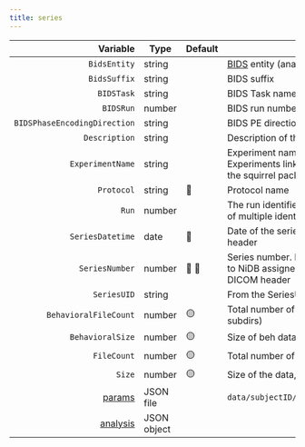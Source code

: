 ```yaml
---
title: series
---
```


<table data-full-width="true"><thead><tr><th width="238.99111900532864" align="right">Variable</th><th width="131">Type</th><th width="101">Default</th><th>Description</th></tr></thead><tbody><tr><td align="right"><code>BidsEntity</code></td><td>string</td><td></td><td><a href="https://bids.neuroimaging.io/">BIDS</a> entity (anat, fmri, dwi, etc)</td></tr><tr><td align="right"><code>BidsSuffix</code></td><td>string</td><td></td><td>BIDS suffix</td></tr><tr><td align="right"><code>BIDSTask</code></td><td>string</td><td></td><td>BIDS Task name</td></tr><tr><td align="right"><code>BIDSRun</code></td><td>number</td><td></td><td>BIDS run number</td></tr><tr><td align="right"><code>BIDSPhaseEncodingDirection</code></td><td>string</td><td></td><td>BIDS PE direction</td></tr><tr><td align="right"><code>Description</code></td><td>string</td><td></td><td>Description of the series</td></tr><tr><td align="right"><code>ExperimentName</code></td><td>string</td><td></td><td>Experiment name associated with this series. Experiments link to the <a href="../../contribute/squirrel-data-sharing-format/specification-v1.0/experiments.md">experiments</a> section of the squirrel package</td></tr><tr><td align="right"><code>Protocol</code></td><td>string</td><td><span data-gb-custom-inline data-tag="emoji" data-code="1f534">🔴</span></td><td>Protocol name</td></tr><tr><td align="right"><code>Run</code></td><td>number</td><td></td><td>The run identifies order of acquisition in cases of multiple identical series.</td></tr><tr><td align="right"><code>SeriesDatetime</code></td><td>date</td><td><span data-gb-custom-inline data-tag="emoji" data-code="1f534">🔴</span></td><td>Date of the series, usually taken from the DICOM header</td></tr><tr><td align="right"><code>SeriesNumber</code></td><td>number</td><td><span data-gb-custom-inline data-tag="emoji" data-code="1f534">🔴</span> <span data-gb-custom-inline data-tag="emoji" data-code="1f535">🔵</span></td><td>Series number. May be sequential, correspond to NiDB assigned series number, or taken from DICOM header</td></tr><tr><td align="right"><code>SeriesUID</code></td><td>string</td><td></td><td>From the SeriesUID DICOM tag</td></tr><tr><td align="right"><code>BehavioralFileCount</code></td><td>number</td><td><span data-gb-custom-inline data-tag="emoji" data-code="1f7e1">🟡</span></td><td>Total number of beh files (including files in subdirs)</td></tr><tr><td align="right"><code>BehavioralSize</code></td><td>number</td><td><span data-gb-custom-inline data-tag="emoji" data-code="1f7e1">🟡</span></td><td>Size of beh data, in bytes</td></tr><tr><td align="right"><code>FileCount</code></td><td>number</td><td><span data-gb-custom-inline data-tag="emoji" data-code="1f7e1">🟡</span></td><td>Total number of files (including files in subdirs)</td></tr><tr><td align="right"><code>Size</code></td><td>number</td><td><span data-gb-custom-inline data-tag="emoji" data-code="1f7e1">🟡</span></td><td>Size of the data, in bytes</td></tr><tr><td align="right"><a href="../../contribute/squirrel-data-sharing-format/specification-v1.0/data/subjects/studies/series/params.md">params</a></td><td>JSON file</td><td></td><td><code>data/subjectID/studyNum/seriesNum/params.json</code></td></tr><tr><td align="right"><a href="../../contribute/squirrel-data-sharing-format/specification-v1.0/data/subjects/studies/analysis.md">analysis</a></td><td>JSON object</td><td></td><td> </td></tr></tbody></table>
